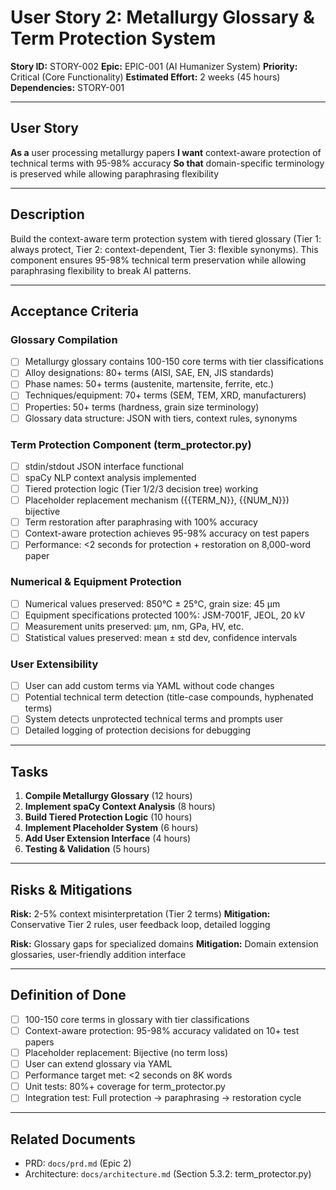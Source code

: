 # User Story 2: Metallurgy Glossary & Term Protection System

**Story ID:** STORY-002
**Epic:** EPIC-001 (AI Humanizer System)
**Priority:** Critical (Core Functionality)
**Estimated Effort:** 2 weeks (45 hours)
**Dependencies:** STORY-001

---

## User Story

**As a** user processing metallurgy papers
**I want** context-aware protection of technical terms with 95-98% accuracy
**So that** domain-specific terminology is preserved while allowing paraphrasing flexibility

---

## Description

Build the context-aware term protection system with tiered glossary (Tier 1: always protect, Tier 2: context-dependent, Tier 3: flexible synonyms). This component ensures 95-98% technical term preservation while allowing paraphrasing flexibility to break AI patterns.

---

## Acceptance Criteria

###  Glossary Compilation

- [ ] Metallurgy glossary contains 100-150 core terms with tier classifications
- [ ] Alloy designations: 80+ terms (AISI, SAE, EN, JIS standards)
- [ ] Phase names: 50+ terms (austenite, martensite, ferrite, etc.)
- [ ] Techniques/equipment: 70+ terms (SEM, TEM, XRD, manufacturers)
- [ ] Properties: 50+ terms (hardness, grain size terminology)
- [ ] Glossary data structure: JSON with tiers, context rules, synonyms

### Term Protection Component (term_protector.py)

- [ ] stdin/stdout JSON interface functional
- [ ] spaCy NLP context analysis implemented
- [ ] Tiered protection logic (Tier 1/2/3 decision tree) working
- [ ] Placeholder replacement mechanism ({{TERM_N}}, {{NUM_N}}) bijective
- [ ] Term restoration after paraphrasing with 100% accuracy
- [ ] Context-aware protection achieves 95-98% accuracy on test papers
- [ ] Performance: <2 seconds for protection + restoration on 8,000-word paper

### Numerical & Equipment Protection

- [ ] Numerical values preserved: 850°C ± 25°C, grain size: 45 μm
- [ ] Equipment specifications protected 100%: JSM-7001F, JEOL, 20 kV
- [ ] Measurement units preserved: μm, nm, GPa, HV, etc.
- [ ] Statistical values preserved: mean ± std dev, confidence intervals

### User Extensibility

- [ ] User can add custom terms via YAML without code changes
- [ ] Potential technical term detection (title-case compounds, hyphenated terms)
- [ ] System detects unprotected technical terms and prompts user
- [ ] Detailed logging of protection decisions for debugging

---

## Tasks

1. **Compile Metallurgy Glossary** (12 hours)
2. **Implement spaCy Context Analysis** (8 hours)
3. **Build Tiered Protection Logic** (10 hours)
4. **Implement Placeholder System** (6 hours)
5. **Add User Extension Interface** (4 hours)
6. **Testing & Validation** (5 hours)

---

## Risks & Mitigations

**Risk:** 2-5% context misinterpretation (Tier 2 terms)
**Mitigation:** Conservative Tier 2 rules, user feedback loop, detailed logging

**Risk:** Glossary gaps for specialized domains
**Mitigation:** Domain extension glossaries, user-friendly addition interface

---

## Definition of Done

- [ ] 100-150 core terms in glossary with tier classifications
- [ ] Context-aware protection: 95-98% accuracy validated on 10+ test papers
- [ ] Placeholder replacement: Bijective (no term loss)
- [ ] User can extend glossary via YAML
- [ ] Performance target met: <2 seconds on 8K words
- [ ] Unit tests: 80%+ coverage for term_protector.py
- [ ] Integration test: Full protection → paraphrasing → restoration cycle

---

## Related Documents

- PRD: `docs/prd.md` (Epic 2)
- Architecture: `docs/architecture.md` (Section 5.3.2: term_protector.py)
